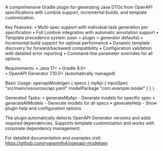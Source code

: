 A comprehensive Gradle plugin for generating Java DTOs from OpenAPI specifications with Lombok support, incremental builds, and template customization.

Key Features:
• Multi-spec support with individual task generation per specification
• Full Lombok integration with automatic annotation support
• Template precedence system (user > plugin > generator defaults)
• Incremental build support for optimal performance
• Dynamic template discovery for forward/backward compatibility
• Configuration validation with detailed error reporting
• Command-line parameter overrides for all options

Requirements:
• Java 17+
• Gradle 8.0+  
• OpenAPI Generator 7.10.0+ (automatically managed)

Basic Usage:
openapiModelgen {
    specs {
        myApi {
            inputSpec "src/main/resources/api.yaml"
            modelPackage "com.example.model"
        }
    }
}

Generated Tasks:
• generateMyApi - Generate models for specific spec
• generateAllModels - Generate models for all specs
• generateHelp - Show plugin help and configuration options

The plugin automatically detects OpenAPI Generator versions and adds required dependencies. Supports template customization and works with corporate dependency management.

For detailed documentation and examples visit: https://github.com/ryansmith4/openapi-modelgen